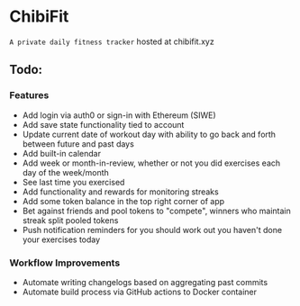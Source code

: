 # ChibiFit

`A private daily fitness tracker` hosted at chibifit.xyz

## Todo:

### Features
- Add login via auth0 or sign-in with Ethereum (SIWE)
- Add save state functionality tied to account
- Update current date of workout day with ability to go back and forth between future and past days
- Add built-in calendar
- Add week or month-in-review, whether or not you did exercises each day of the week/month
- See last time you exercised
- Add functionality and rewards for monitoring streaks
- Add some token balance in the top right corner of app
- Bet against friends and pool tokens to "compete", winners who maintain streak split pooled tokens
- Push notification reminders for you should work out you haven't done your exercises today

### Workflow Improvements
- Automate writing changelogs based on aggregating past commits
- Automate build process via GitHub actions to Docker container
